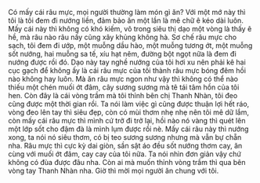 Có mấy cái râu mực, mọi người thường làm món gì ăn? Với một mớ này thì tôi là tôi đem đi nướng liền, đảm bảo ăn một lần là mê chữ ê kéo dài luôn. Mấy cái này thì không có khó kiếm, vô trong siêu thị dạo một vòng là thấy ê hề, mà râu nào râu nấy cũng xây khủng không hà. Sơ chế râu mực cho sạch, tôi đem đi ướp, một muỗng dầu hào, một muỗng tương ớt, một muỗng sốt nướng, hai muỗng sa tế, xíu hạt nêm, đường bột ngọt nữa là đem đi nướng được rồi đó. Dạo này tay nghề nướng của tôi hơi xu nên phải kê hai cục gạch để không ấy là cái râu mực của tôi thành râu mực bóng đêm hồi nào không hay luôn. Mà ăn râu mực ngon như vậy thì không có thể nào thiếu một chén muối ớt đâm, cây sương sương mà tê tái tâm hồn của tôi hen. Còn đây là cái vòng trầm mà tôi thỉnh bên chị Thanh Nhàn, tôi đeo cũng được một thời gian rồi. Ta nói làm việc gì cũng được thuận lợi hết ráo, vòng đeo lên tay thì siêu đẹp, còn có mùi thơm nhẹ nhẹ nên tôi mê dữ lắm, còn mấy cái râu mực thì mình cứ trở đi trở lại, hồi nào nó vàng thì quét lên một lớp sốt cho đậm đà là mình lụm được rồi nè. Mấy cái râu này thì nướng xong, ta nói nó siêu thơm, có bị teo sương sương nhưng mà vẫn bự chẵn nha. Râu mực thì cực kỳ dai giòn, sần sật áo đều sốt nướng thơm cay, ăn cùng với muối ớt đâm, cay cay của tôi nữa. Ta nói nhìn đơn giản vậy chứ không có đùa được đâu nha. Còn ai mà muốn thỉnh vòng trầm thì qua bên vòng tay Thanh Nhàn nha. Giờ thì mời mọi người ăn chung với tôi.
